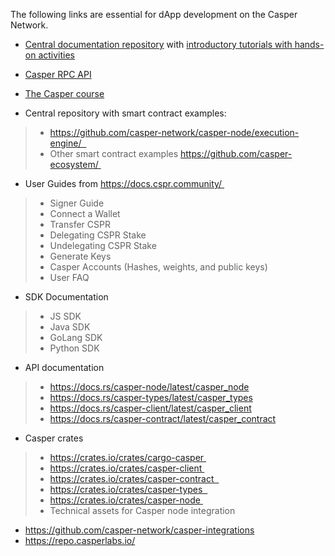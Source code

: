 The following links are essential for dApp development on the Casper Network.

* [Central documentation repository](https://docs.casperlabs.io/en/latest/ ) with [introductory tutorials with hands-on activities](https://docs.casperlabs.io/en/latest/dapp-dev-guide/tutorials/index.html) 

* [Casper RPC API](http://casper-rpc-docs.s3-website-us-east-1.amazonaws.com/)	

* [The Casper course](https://www.youtube.com/watch?v=C01rDnBmTsE&list=PL8oWxbJ-csEogSV-M0IPiofWP5I_dLji6&index=1 )

* Central repository with smart contract examples:
> * https://github.com/casper-network/casper-node/execution-engine/  
> * Other smart contract examples https://github.com/casper-ecosystem/ 
 
* User Guides from https://docs.cspr.community/ 
> * Signer Guide 
> * Connect a Wallet 
> * Transfer CSPR 
> * Delegating CSPR Stake 
> * Undelegating CSPR Stake 
> * Generate Keys 
> * Casper Accounts (Hashes, weights, and public keys) 
> * User FAQ 

* SDK Documentation 
> * JS SDK 
> * Java SDK 
> * GoLang SDK 
> * Python SDK 

* API documentation 
> * https://docs.rs/casper-node/latest/casper_node
> * https://docs.rs/casper-types/latest/casper_types
> * https://docs.rs/casper-client/latest/casper_client
> * https://docs.rs/casper-contract/latest/casper_contract

* Casper crates 
> * https://crates.io/crates/cargo-casper 
> * https://crates.io/crates/casper-client 
> * https://crates.io/crates/casper-contract  
> * https://crates.io/crates/casper-types  
> * https://crates.io/crates/casper-node 
> * Technical assets for Casper node integration 

* https://github.com/casper-network/casper-integrations 
* https://repo.casperlabs.io/